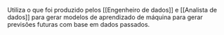 ---
---

Utiliza o que foi produzido pelos [[Engenheiro de dados]] e [[Analista de dados]] para gerar modelos de aprendizado de máquina para gerar previsões futuras com base em dados passados. 